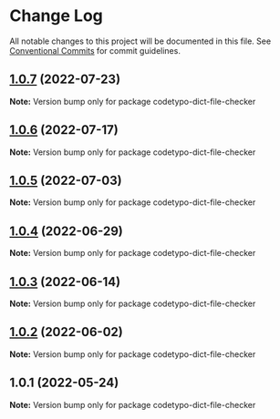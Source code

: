 # Change Log

All notable changes to this project will be documented in this file.
See [Conventional Commits](https://conventionalcommits.org) for commit guidelines.

## [1.0.7](https://github.com/Jason3S/codetypo-dicts/compare/codetypo-dict-file-checker@1.0.6...codetypo-dict-file-checker@1.0.7) (2022-07-23)

**Note:** Version bump only for package codetypo-dict-file-checker





## [1.0.6](https://github.com/Jason3S/codetypo-dicts/compare/codetypo-dict-file-checker@1.0.5...codetypo-dict-file-checker@1.0.6) (2022-07-17)

**Note:** Version bump only for package codetypo-dict-file-checker





## [1.0.5](https://github.com/Jason3S/codetypo-dicts/compare/codetypo-dict-file-checker@1.0.4...codetypo-dict-file-checker@1.0.5) (2022-07-03)

**Note:** Version bump only for package codetypo-dict-file-checker





## [1.0.4](https://github.com/Jason3S/codetypo-dicts/compare/codetypo-dict-file-checker@1.0.3...codetypo-dict-file-checker@1.0.4) (2022-06-29)

**Note:** Version bump only for package codetypo-dict-file-checker





## [1.0.3](https://github.com/Jason3S/codetypo-dicts/compare/codetypo-dict-file-checker@1.0.2...codetypo-dict-file-checker@1.0.3) (2022-06-14)

**Note:** Version bump only for package codetypo-dict-file-checker





## [1.0.2](https://github.com/Jason3S/codetypo-dicts/compare/codetypo-dict-file-checker@1.0.1...codetypo-dict-file-checker@1.0.2) (2022-06-02)

**Note:** Version bump only for package codetypo-dict-file-checker





## 1.0.1 (2022-05-24)

**Note:** Version bump only for package codetypo-dict-file-checker
